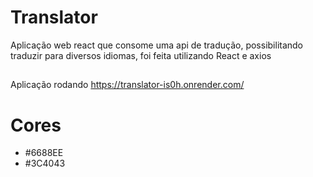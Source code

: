 # Translator
Aplicação web react que consome uma api de tradução, possibilitando traduzir para diversos idiomas, foi feita utilizando React e axios
##
Aplicação rodando https://translator-is0h.onrender.com/
# Cores
-  #6688EE
-  #3C4043